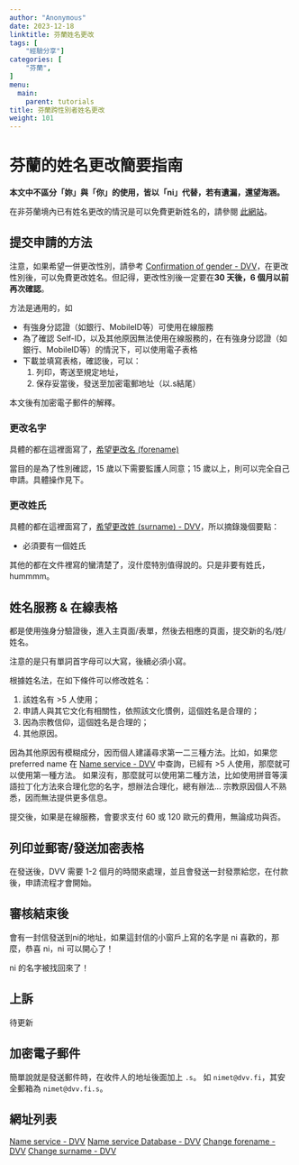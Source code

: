 ```yaml
---
author: "Anonymous"
date: 2023-12-18
linktitle: 芬蘭姓名更改
tags: [
    "經驗分享"]
categories: [
    "芬蘭",
]
menu:
  main:
    parent: tutorials
title: 芬蘭跨性別者姓名更改
weight: 101
---
```


# 芬蘭的姓名更改簡要指南

**本文中不區分「妳」與「你」的使用，皆以「ni」代替，若有遺漏，還望海涵。**

在非芬蘭境內已有姓名更改的情況是可以免費更新姓名的，請參閱 [此網站](https://dvv.fi/en/registration-of-a-name-change-performed-abroad)。

## 提交申請的方法

注意，如果希望一併更改性別，請參考 [Confirmation of gender - DVV](https://dvv.fi/en/confirmation-of-gender)，在更改性別後，可以免費更改姓名。但記得，更改性別後一定要在**30 天後，6 個月以前再次確認**。

方法是通用的，如
- 有強身分認證（如銀行、MobileID等）可使用在線服務
- 為了確認 Self-ID，以及其他原因無法使用在線服務的，在有強身分認證（如銀行、MobileID等）的情況下，可以使用電子表格
- 下載並填寫表格，確認後，可以：
  1. 列印，寄送至規定地址，
  2. 保存妥當後，發送至加密電郵地址（以.s結尾）

本文後有加密電子郵件的解釋。

### 更改名字

具體的都在這裡面寫了，[希望更改名 (forename)](https://dvv.fi/en/changing-forename)

當目的是為了性別確認，15 歲以下需要監護人同意；15 歲以上，則可以完全自己申請。具體操作見下。

### 更改姓氏

具體的都在這裡面寫了，[希望更改姓 (surname) - DVV](https://dvv.fi/en/changing-forename)，所以摘錄幾個要點：
- 必須要有一個姓氏

其他的都在文件裡寫的蠻清楚了，沒什麼特別值得說的。只是非要有姓氏，hummmm。

## 姓名服務 & 在線表格

都是使用強身分驗證後，進入主頁面/表單，然後去相應的頁面，提交新的名/姓/姓名。

注意的是只有單詞首字母可以大寫，後續必須小寫。

根據姓名法，在如下條件可以修改姓名：

1. 該姓名有 >5 人使用；
2. 申請人與其它文化有相關性，依照該文化慣例，這個姓名是合理的；
3. 因為宗教信仰，這個姓名是合理的；
4. 其他原因。

因為其他原因有模糊成分，因而個人建議尋求第一二三種方法。比如，如果您 preferred name 在 [Name service - DVV](https://dvv.fi/en/name-service) 中查詢，已經有 >5 人使用，那麼就可以使用第一種方法。
如果沒有，那麼就可以使用第二種方法，比如使用拼音等漢語拉丁化方法來合理化您的名字，想辦法合理化，總有辦法...
宗教原因個人不熟悉，因而無法提供更多信息。

提交後，如果是在線服務，會要求支付 60 或 120 歐元的費用，無論成功與否。

## 列印並郵寄/發送加密表格

在發送後，DVV 需要 1-2 個月的時間來處理，並且會發送一封發票給您，在付款後，申請流程才會開始。

## 審核結束後

會有一封信發送到ni的地址，如果這封信的小窗戶上寫的名字是 ni 喜歡的，那麼，恭喜 ni，ni 可以開心了！

ni 的名字被找回來了！

## 上訴

待更新

## 加密電子郵件

簡單說就是發送郵件時，在收件人的地址後面加上 `.s`。
如 `nimet@dvv.fi`，其安全郵箱為 `nimet@dvv.fi.s`。


## 網址列表

[Name service - DVV](https://dvv.fi/en/name-service)
[Name service Database - DVV](https://verkkopalvelu.vrk.fi/nimipalvelu/default.asp?L=3)
[Change forename - DVV](https://dvv.fi/en/changing-forename)
[Change surname - DVV](https://dvv.fi/en/changing-forename)